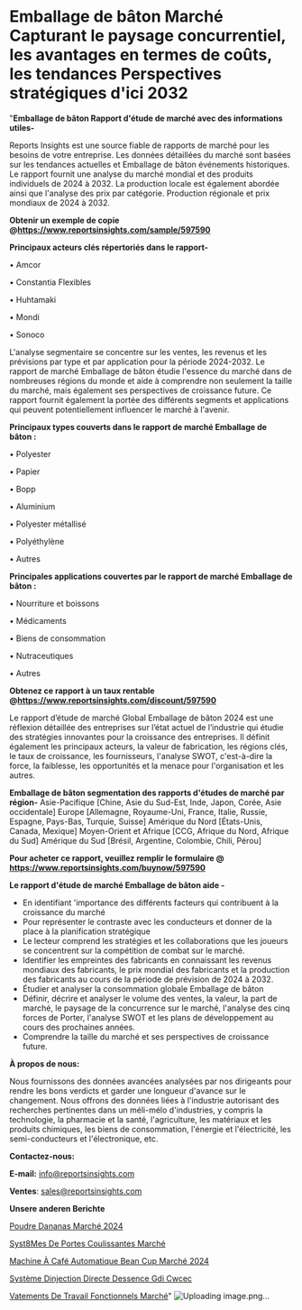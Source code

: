 # Emballage de bâton Marché Capturant le paysage concurrentiel, les avantages en termes de coûts, les tendances Perspectives stratégiques d'ici 2032

"<strong>Emballage de bâton Rapport d'étude de marché avec des informations utiles-</strong>

Reports Insights est une source fiable de rapports de marché pour les besoins de votre entreprise. Les données détaillées du marché sont basées sur les tendances actuelles et Emballage de bâton événements historiques. Le rapport fournit une analyse du marché mondial et des produits individuels de 2024 à 2032. La production locale est également abordée ainsi que l'analyse des prix par catégorie. Production régionale et prix mondiaux de 2024 à 2032.

<strong><b>Obtenir un exemple de copie @</b></strong><a href=https://www.reportsinsights.com/sample/597590><strong><b>https://www.reportsinsights.com/sample/597590</b></strong></a>

<b>Principaux acteurs clés répertoriés dans le rapport-</b>

<b> </b>• Amcor

• Constantia Flexibles

• Huhtamaki

• Mondi

• Sonoco

L'analyse segmentaire se concentre sur les ventes, les revenus et les prévisions par type et par application pour la période 2024-2032. Le rapport de marché Emballage de bâton étudie l'essence du marché dans de nombreuses régions du monde et aide à comprendre non seulement la taille du marché, mais également ses perspectives de croissance future. Ce rapport fournit également la portée des différents segments et applications qui peuvent potentiellement influencer le marché à l'avenir.

<strong>Principaux types couverts dans le rapport de marché Emballage de bâton :</strong>

• Polyester

• Papier

• Bopp

• Aluminium

• Polyester métallisé

• Polyéthylène

• Autres

<strong>Principales applications couvertes par le rapport de marché Emballage de bâton :</strong>

• Nourriture et boissons

• Médicaments

• Biens de consommation

• Nutraceutiques

• Autres

<strong><b>Obtenez ce rapport à un taux rentable @</b></strong><a href=https://www.reportsinsights.com/discount/597590><strong><b>https://www.reportsinsights.com/discount/597590</b></strong></a>

Le rapport d’étude de marché Global Emballage de bâton 2024 est une réflexion détaillée des entreprises sur l’état actuel de l’industrie qui étudie des stratégies innovantes pour la croissance des entreprises. Il définit également les principaux acteurs, la valeur de fabrication, les régions clés, le taux de croissance, les fournisseurs, l'analyse SWOT, c'est-à-dire la force, la faiblesse, les opportunités et la menace pour l'organisation et les autres.

<strong>Emballage de bâton segmentation des rapports d'études de marché par région-</strong>
Asie-Pacifique [Chine, Asie du Sud-Est, Inde, Japon, Corée, Asie occidentale]
Europe [Allemagne, Royaume-Uni, France, Italie, Russie, Espagne, Pays-Bas, Turquie, Suisse]
Amérique du Nord [États-Unis, Canada, Mexique]
Moyen-Orient et Afrique [CCG, Afrique du Nord, Afrique du Sud]
Amérique du Sud [Brésil, Argentine, Colombie, Chili, Pérou]

<strong>Pour acheter ce rapport, veuillez remplir le formulaire @   <a href=https://www.reportsinsights.com/buynow/597590>https://www.reportsinsights.com/buynow/597590</a></strong>

<strong>Le rapport d'étude de marché Emballage de bâton aide -</strong>
<ul>
  <li>En identifiant 'importance des différents facteurs qui contribuent à la croissance du marché</li>
  <li>Pour représenter le contraste avec les conducteurs et donner de la place à la planification stratégique</li>
  <li>Le lecteur comprend les stratégies et les collaborations que les joueurs se concentrent sur la compétition de combat sur le marché.</li>
  <li>Identifier les empreintes des fabricants en connaissant les revenus mondiaux des fabricants, le prix mondial des fabricants et la production des fabricants au cours de la période de prévision de 2024 à 2032.</li>
  <li>Étudier et analyser la consommation globale Emballage de bâton</li>
  <li>Définir, décrire et analyser le volume des ventes, la valeur, la part de marché, le paysage de la concurrence sur le marché, l'analyse des cinq forces de Porter, l'analyse SWOT et les plans de développement au cours des prochaines années.</li>
  <li>Comprendre la taille du marché et ses perspectives de croissance future.</li>
</ul>
<strong>À propos de nous:</strong>

Nous fournissons des données avancées analysées par nos dirigeants pour rendre les bons verdicts et garder une longueur d'avance sur le changement. Nous offrons des données liées à l'industrie autorisant des recherches pertinentes dans un méli-mélo d'industries, y compris la technologie, la pharmacie et la santé, l'agriculture, les matériaux et les produits chimiques, les biens de consommation, l'énergie et l'électricité, les semi-conducteurs et l'électronique, etc.

<strong>Contactez-nous:</strong>

<strong>E-mail:</strong> <a href=mailto:info@reportsinsights.com>info@reportsinsights.com</a>

<strong>Ventes</strong>: <a href=mailto:sales@reportsinsights.com>sales@reportsinsights.com</a>

<strong>Unsere anderen Berichte</strong>

<a href=https://www.linkedin.com/pulse/poudre-dananas-marché-taille-part-prévision-market-report-news-24-eedtc/>Poudre Dananas Marché 2024</a>

<a href=https://www.linkedin.com/pulse/syst%C3%A8mes-de-portes-coulissantes-march%C3%A9-37kxc/>Syst8Mes De Portes Coulissantes Marché</a>

<a href=https://www.linkedin.com/pulse/machine-à-café-automatique-bean-cup-marché-fk7lc/>Machine À Café Automatique Bean Cup Marché 2024</a>

<a href=https://www.linkedin.com/pulse/système-dinjection-directe-dessence-gdi-cwcec/>Système Dinjection Directe Dessence Gdi Cwcec</a>

<a href=https://www.linkedin.com/pulse/v%C3%AAtements-de-travail-fonctionnels-march%C3%A9-rapport-ygtpc/>Vatements De Travail Fonctionnels Marché</a>"
![Uploading image.png…]()
